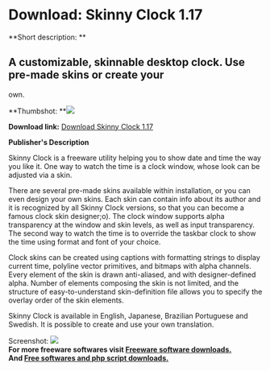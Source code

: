 # Download: Skinny Clock 1.17

**Short description: **

## A customizable, skinnable desktop clock. Use pre-made skins or create your
own.

  
**Thumbshot: **![](http://www.freewarefiles.com/screenshot/skinnyclock1_md.jpg)   
  
**Download link:** [Download Skinny Clock 1.17](http://freesoftwares.boysofts.com/Skinny-Clock_program_40627.html)  
  

**Publisher's Description**  
  

Skinny Clock is a freeware utility helping you to show date and time the way
you like it. One way to watch the time is a clock window, whose look can be
adjusted via a skin.

There are several pre-made skins available within installation, or you can
even design your own skins. Each skin can contain info about its author and it
is recognized by all Skinny Clock versions, so that you can become a famous
clock skin designer;o). The clock window supports alpha transparency at the
window and skin levels, as well as input transparency. The second way to watch
the time is to override the taskbar clock to show the time using format and
font of your choice.

Clock skins can be created using captions with formatting strings to display
current time, polyline vector primitives, and bitmaps with alpha channels.
Every element of the skin is drawn anti-aliased, and with designer-defined
alpha. Number of elements composing the skin is not limited, and the structure
of easy-to-understand skin-definition file allows you to specify the overlay
order of the skin elements.

Skinny Clock is available in English, Japanese, Brazilian Portuguese and
Swedish. It is possible to create and use your own translation.

  
  
Screenshot: ![](http://www.freewarefiles.com/screenshot/skinnyclock1.jpg)  
**For more freeware softwares visit [Freeware software downloads.](http://freesoftwares.boysofts.com/)**   
**And [Free softwares and php script downloads.](http://www.boysofts.com/)**

